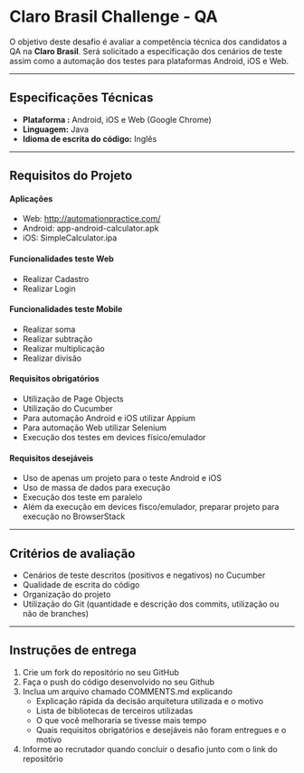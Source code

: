 Claro Brasil Challenge - QA
===================

O objetivo deste desafio é avaliar a competência técnica dos candidatos a QA na **Claro Brasil**. Será solicitado a especificação dos cenários de teste assim como a automação dos testes para plataformas Android, iOS e Web.

----------

Especificações Técnicas
-------------

- **Plataforma :** Android, iOS e Web (Google Chrome)
- **Linguagem:** Java
- **Idioma de escrita do código:** Inglês

----------

Requisitos do Projeto
-------------

#### Aplicações

 - Web: http://automationpractice.com/
 - Android: app-android-calculator.apk
 - iOS: SimpleCalculator.ipa

#### Funcionalidades teste Web

 - Realizar Cadastro
 - Realizar Login

#### Funcionalidades teste Mobile

 - Realizar soma
 - Realizar subtração
 - Realizar multiplicação
 - Realizar divisão

#### Requisitos obrigatórios

 - Utilização de Page Objects
 - Utilização do Cucumber
 - Para automação Android e iOS utilizar Appium
 - Para automação Web utilizar Selenium
 - Execução dos testes em devices físico/emulador

#### Requisitos desejáveis

 - Uso de apenas um projeto para o teste Android e iOS
 - Uso de massa de dados para execução
 - Execução dos teste em paralelo
 - Além da execução em devices fisco/emulador, preparar projeto para execução no BrowserStack

----------

Critérios de avaliação
-------------

 - Cenários de teste descritos (positivos e negativos) no Cucumber
 - Qualidade de escrita do código
 - Organização do projeto
 - Utilização do Git (quantidade e descrição dos commits, utilização ou não de branches)

----------

Instruções de entrega
-------------

 1. Crie um fork do repositório no seu GitHub
 2. Faça o push do código desenvolvido no seu Github
 3. Inclua um arquivo chamado COMMENTS.md explicando
	 - Explicação rápida da decisão arquitetura utilizada e o motivo
	 - Lista de bibliotecas de terceiros utilizadas
	 - O que você melhoraria se tivesse mais tempo
	 - Quais requisitos obrigatórios e desejáveis não foram entregues e o motivo
 4. Informe ao recrutador quando concluir o desafio junto com o link do repositório
